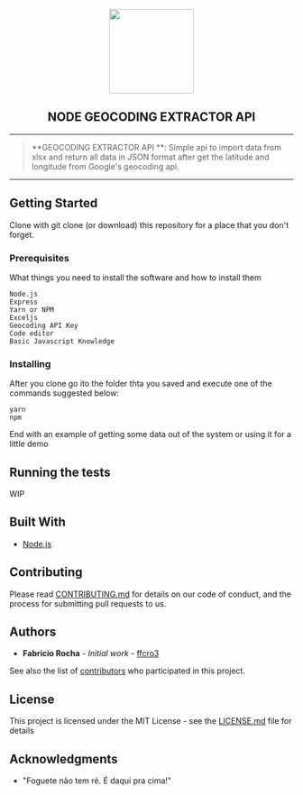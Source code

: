 <p align="center">
  <a  href="https://cloud.google.com/" target="_blank">
  <img width="auto" height="150" src="https://i.imgur.com/pUcZLBx.png"></a>
</p>

<h2  align="center">NODE GEOCODING EXTRACTOR API</h2>

---

> **GEOCODING EXTRACTOR API **: Simple api to import data from xlsx and return all data in JSON format after get  the latitude and longitude from Google's geocoding api.

---


## Getting Started

Clone with git clone (or download) this repository for a place that you don't forget.

### Prerequisites

What things you need to install the software and how to install them

```
Node.js
Express
Yarn or NPM
Exceljs
Geocoding API Key
Code editor
Basic Javascript Knowledge
```

### Installing

After you clone go ito the folder thta you saved and execute one of the commands suggested below:

```
yarn
npm
```

End with an example of getting some data out of the system or using it for a little demo

## Running the tests

WIP


## Built With

* [Node.js](https://nodejs.org/en/)

## Contributing

Please read [CONTRIBUTING.md]() for details on our code of conduct, and the process for submitting pull requests to us.

## Authors

* **Fabrício Rocha** - *Initial work* - [ffcro3](https://github.com/ffcro3)

See also the list of [contributors](https://github.com/ffcro3/geocoding-extractor/contributors) who participated in this project.

## License

This project is licensed under the MIT License - see the [LICENSE.md](LICENSE.md) file for details

## Acknowledgments

* "Foguete não tem ré. É daqui pra cima!"
